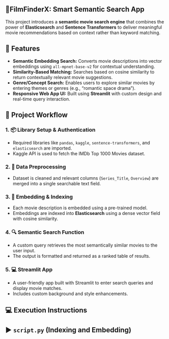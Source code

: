 ## 🚀FilmFinderX: Smart Semantic Search App 
This project introduces a **semantic movie search engine** that combines the power of **Elasticsearch** and **Sentence Transformers** to deliver meaningful movie recommendations based on context rather than keyword matching.

## 🚀 Features

- **Semantic Embedding Search:** Converts movie descriptions into vector embeddings using `all-mpnet-base-v2` for contextual understanding.
- **Similarity-Based Matching:** Searches based on cosine similarity to return contextually relevant movie suggestions.
- **Genre/Concept Search:** Enables users to explore similar movies by entering themes or genres (e.g., “romantic space drama”).
- **Responsive Web App UI:** Built using **Streamlit** with custom design and real-time query interaction.


## 🔧 Project Workflow

### 1. 📦 Library Setup & Authentication
- Required libraries like `pandas`, `kaggle`, `sentence-transformers`, and `elasticsearch` are imported.
- Kaggle API is used to fetch the IMDb Top 1000 Movies dataset.

### 2. 🧹 Data Preprocessing
- Dataset is cleaned and relevant columns (`Series_Title`, `Overview`) are merged into a single searchable text field.

### 3. 🧠 Embedding & Indexing
- Each movie description is embedded using a pre-trained model.
- Embeddings are indexed into **Elasticsearch** using a dense vector field with cosine similarity.

### 4. 🔍 Semantic Search Function
- A custom query retrieves the most semantically similar movies to the user input.
- The output is formatted and returned as a ranked table of results.

### 5. 💻 Streamlit App
- A user-friendly app built with Streamlit to enter search queries and display movie matches.
- Includes custom background and style enhancements.



## 💻 Execution Instructions

## ▶️ `script.py` (Indexing and Embedding)


